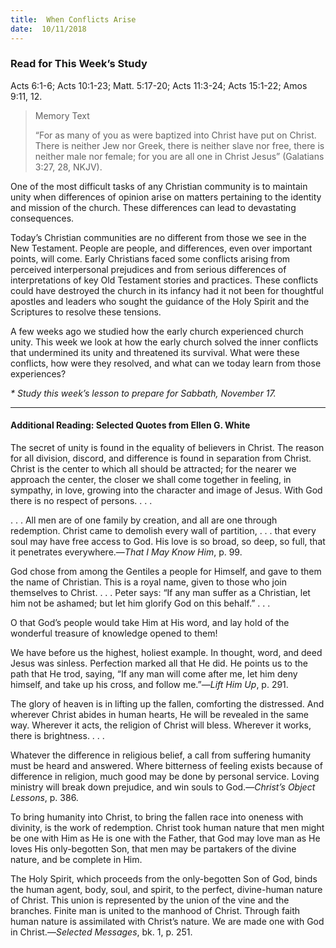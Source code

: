 ```yaml
---
title:  When Conflicts Arise
date:  10/11/2018
---
```


### Read for This Week’s Study
Acts 6:1-6; Acts 10:1-23; Matt. 5:17-20; Acts 11:3-24; Acts 15:1-22; Amos 9:11, 12.

> <p>Memory Text</p>
> “For as many of you as were baptized into Christ have put on Christ. There is neither Jew nor Greek, there is neither slave nor free, there is neither male nor female; for you are all one in Christ Jesus” (Galatians 3:27, 28, NKJV).

One of the most difficult tasks of any Christian community is to maintain unity when differences of opinion arise on matters pertaining to the identity and mission of the church. These differences can lead to devastating consequences.

Today’s Christian communities are no different from those we see in the New Testament. People are people, and differences, even over important points, will come. Early Christians faced some conflicts arising from perceived interpersonal prejudices and from serious differences of interpretations of key Old Testament stories and practices. These conflicts could have destroyed the church in its infancy had it not been for thoughtful apostles and leaders who sought the guidance of the Holy Spirit and the Scriptures to resolve these tensions.

A few weeks ago we studied how the early church experienced church unity. This week we look at how the early church solved the inner conflicts that undermined its unity and threatened its survival. What were these conflicts, how were they resolved, and what can we today learn from those experiences?

_* Study this week’s lesson to prepare for Sabbath, November 17._

---

#### Additional Reading: Selected Quotes from Ellen G. White

The secret of unity is found in the equality of believers in Christ. The reason for all division, discord, and difference is found in separation from Christ. Christ is the center to which all should be attracted; for the nearer we approach the center, the closer we shall come together in feeling, in sympathy, in love, growing into the character and image of Jesus. With God there is no respect of persons. . . . 

. . . All men are of one family by creation, and all are one through redemption. Christ came to demolish every wall of partition, . . . that every soul may have free access to God. His love is so broad, so deep, so full, that it penetrates everywhere.—_That I May Know Him_, p. 99.

God chose from among the Gentiles a people for Himself, and gave to them the name of Christian. This is a royal name, given to those who join themselves to Christ. . . . Peter says: “If any man suffer as a Christian, let him not be ashamed; but let him glorify God on this behalf.” . . .

O that God’s people would take Him at His word, and lay hold of the wonderful treasure of knowledge opened to them!

We have before us the highest, holiest example. In thought, word, and deed Jesus was sinless. Perfection marked all that He did. He points us to the path that He trod, saying, “If any man will come after me, let him deny himself, and take up his cross, and follow me.”—_Lift Him Up_, p. 291.

The glory of heaven is in lifting up the fallen, comforting the distressed. And wherever Christ abides in human hearts, He will be revealed in the same way. Wherever it acts, the religion of Christ will bless. Wherever it works, there is brightness. . . .

Whatever the difference in religious belief, a call from suffering humanity must be heard and answered. Where bitterness of feeling exists because of difference in religion, much good may be done by personal service. Loving ministry will break down prejudice, and win souls to God.—_Christ’s Object Lessons_, p. 386. 

To bring humanity into Christ, to bring the fallen race into oneness with divinity, is the work of redemption. Christ took human nature that men might be one with Him as He is one with the Father, that God may love man as He loves His only-begotten Son, that men may be partakers of the divine nature, and be complete in Him. 

The Holy Spirit, which proceeds from the only-begotten Son of God, binds the human agent, body, soul, and spirit, to the perfect, divine-human nature of Christ. This union is represented by the union of the vine and the branches. Finite man is united to the manhood of Christ. Through faith human nature is assimilated with Christ’s nature. We are made one with God in Christ.—_Selected Messages_, bk. 1, p. 251.
